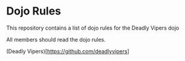 Dojo Rules
==========

This repository contains a list of dojo rules for the Deadly Vipers dojo

All members should read the dojo rules.

(Deadly Vipers)[https://github.com/deadlyvipers]
